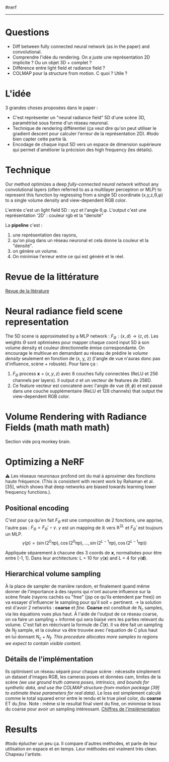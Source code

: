 #nerf
___
# Questions
- Diff between fully connected neural network (as in the paper) and convolutional. 
- Comprendre l'idée du rendering. On a juste une représentation 2D implicite ? Ou un objet 3D + complet ? 
- Différence entre light field et radiance field ? 
- COLMAP pour la structure from motion. C quoi ? Utile ? 

# L'idée
3 grandes choses proposées dans le paper : 
- C'est représenter un "neural radiance field" 5D d'une scène 3D, paramétrisé sous forme d'un réseau neuronal. 
- Technique de rendering différentiel (ça veut dire qu'on peut utiliser le gradient descent pour calculer l'erreur de la représentation 2D). #todo bien capter cette partie là.  
- Encodage de chaque input 5D vers un espace de dimension supérieure qui permet d'améliorer la précision des high frequency (les détails). 

# Technique 
Our method optimizes a deep _fully-connected neural network_ without any convolutional layers (often referred to as a multilayer perceptron or MLP) to represent this function by regressing from a single 5D coordinate (x,y,z,θ,φ) to a single volume density and view-dependent RGB color.

L'entrée c'est un light field 5D : xyz et l'angle θ,φ. 
L'output c'est une représentation '2D' : couleur rgb et la "densité"

La __pipeline__ c'est  : 
1) une représentation des rayons, 
2) qu'on plug dans un réseau neuronal et cela donne la couleur et la "densité". 
3) on génère un volume. 
4) On minimise l'erreur entre ce qui est généré et le réel. 

# Revue de la littérature
[Revue de la litérature](Section%202%20paper%20NeRF)

# Neural radiance field scene representation
The 5D scene is approximated by a MLP network : $F_{Θ} : (x, d) → (c, σ)$. 
Les weights $\Theta$ sont optimisées pour mapper chaque coord input 5D à son volume density et couleur directionnelle émise correspondante. 
On encourage le multivue en demandant au réseau de prédire le _volume density_ seulement en fonction de (x, y, z) (l'angle de vue n'auras donc pas d'influence, scène + robuste). 
Pour faire ça : 
1) $F_{\Theta}$ process __x__ = $(x, y, z)$ avec 8 couches fully connectées (ReLU et 256 channels per layers). Il output $\sigma$ et un vecteur de features de 256D. 
2) Ce feature vecteur est concatené avec l'angle de vue ($\theta, \phi$) et est passé dans une couche supplémentaire (ReLU et 128 channels) that output the view-dependent RGB color. 

# Volume Rendering with Radiance Fields (math math math)
Section vide pcq monkey brain. 

# Optimizing a NeRF
⚠️ Les réseaux neuronaux profond ont du mal à aproximer des fonctions haute fréquence. (This is consistent with recent work by Rahaman et al. [35], which shows that deep networks are biased towards learning lower frequency functions.). 

## Positional encoding
C'est pour ça qu'en fait $F_{\Theta}$ est une composition de 2 fonctions, une apprise, l'autre pas : $F_{\Theta}=F_{\Theta}'\circ \gamma$. 
$\gamma$ est un mapping de $\mathbb{R}$ vers $\mathbb{R}^{2L}$ et $F_{\Theta}'$ est toujours un MLP. 
$$\gamma(p) = (\sin(2^{0}\pi p), \cos(2^{0}\pi p), \dots, \sin(2^{L-1}\pi p), \cos(2^{L-1}\pi p))$$

Appliquée séparement à chacune des 3 coords de $\textbf{x}$, normalisées pour être entre \[-1, 1\]. 
Dans leur architecture: L = 10 for $\gamma(\mathbf{x})$ and L = 4 for $\gamma(\mathbf{d})$.

## Hierarchical volume sampling
À la place de sampler de manière random, et finalement quand même donner de l'importance à des rayons qui n'ont aucune influence sur la scène finale (rayons cachés ou "free" (jsp ce qu'ils entendent par free)) on va essayer d'influencer le sampling pour qu'il soit + pertinent. 
$\to$ la solution est d'avoir 2 networks : __coarse__ et _fine_.
__Coarse__ est constitué de $N_{c}$ samples, via les équations vues plus haut. À l'aide de l'output de ce réseau coarse, on va faire un sampling + informé qui sera biaisé vers les parties relevant du volume. C'est fait en réécrivant la formule de $\hat{C}(\mathbf{r})$. Il va être fait un sampling de $N_f$ sample, et la couleur va être trouvée avec l'equation de C plus haut en lui donnant $N_{c}+N_{f}$. 
_This procedure allocates more samples to regions we expect to contain visible content._

## Détails de l'implémentation
Ils optimisent un réseau séparé pour chaque scène : nécessite simplement un dataset d'images RGB, les cameras poses et données cam, limites de la scène _(we use ground truth camera poses, intrinsics, and bounds for synthetic data, and use the COLMAP structure-from-motion package [39] to estimate these parameters for real data)_. 
Le loss est simplement calculé comme le total squared error entre le rendu et le true pixel color, du __coarse__ ET du _fine_. 
Note : même si le resultat final vient du fine, on minimise le loss du coarse pour avoir un sampling  intéressant.
[Chiffres de l'implémentation](Détails%20techniques%20implémentation%20NeRF)

# Results
#todo éplucher un peu ça. 
Il compare d'autres méthodes, et parle de leur utilisation en espace et en temps. 
Leur méthodes est vraiment très clean. 
Chapeau l'artiste. 